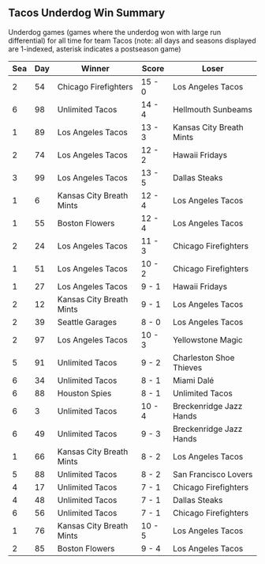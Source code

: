 ## Tacos Underdog Win Summary



Underdog games (games where the underdog won with large run differential) for all time for team Tacos (note: all days and seasons displayed are 1-indexed, asterisk indicates a postseason game)


| Sea | Day | Winner | Score | Loser | 
| ------ |------ |------ |------ |------ |
| 2 | 54 | Chicago Firefighters | 15 - 0 | Los Angeles Tacos | 
| 6 | 98 | Unlimited Tacos | 14 - 4 | Hellmouth Sunbeams | 
| 1 | 89 | Los Angeles Tacos | 13 - 3 | Kansas City Breath Mints | 
| 2 | 74 | Los Angeles Tacos | 12 - 2 | Hawaii Fridays | 
| 3 | 99 | Los Angeles Tacos | 13 - 5 | Dallas Steaks | 
| 1 | 6 | Kansas City Breath Mints | 12 - 4 | Los Angeles Tacos | 
| 1 | 55 | Boston Flowers | 12 - 4 | Los Angeles Tacos | 
| 2 | 24 | Los Angeles Tacos | 11 - 3 | Chicago Firefighters | 
| 1 | 51 | Los Angeles Tacos | 10 - 2 | Chicago Firefighters | 
| 1 | 27 | Los Angeles Tacos | 9 - 1 | Hawaii Fridays | 
| 2 | 12 | Kansas City Breath Mints | 9 - 1 | Los Angeles Tacos | 
| 2 | 39 | Seattle Garages | 8 - 0 | Los Angeles Tacos | 
| 2 | 97 | Los Angeles Tacos | 10 - 3 | Yellowstone Magic | 
| 5 | 91 | Unlimited Tacos | 9 - 2 | Charleston Shoe Thieves | 
| 6 | 34 | Unlimited Tacos | 8 - 1 | Miami Dalé | 
| 6 | 88 | Houston Spies | 8 - 1 | Unlimited Tacos | 
| 6 | 3 | Unlimited Tacos | 10 - 4 | Breckenridge Jazz Hands | 
| 6 | 49 | Unlimited Tacos | 9 - 3 | Breckenridge Jazz Hands | 
| 1 | 66 | Kansas City Breath Mints | 8 - 2 | Los Angeles Tacos | 
| 5 | 88 | Unlimited Tacos | 8 - 2 | San Francisco Lovers | 
| 4 | 17 | Unlimited Tacos | 7 - 1 | Chicago Firefighters | 
| 4 | 48 | Unlimited Tacos | 7 - 1 | Dallas Steaks | 
| 6 | 56 | Unlimited Tacos | 7 - 1 | Chicago Firefighters | 
| 1 | 76 | Kansas City Breath Mints | 10 - 5 | Los Angeles Tacos | 
| 2 | 85 | Boston Flowers | 9 - 4 | Los Angeles Tacos | 


